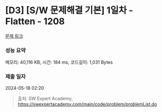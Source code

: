 # [D3] [S/W 문제해결 기본] 1일차 - Flatten - 1208 

[문제 링크](https://swexpertacademy.com/main/code/problem/problemDetail.do?contestProbId=AV139KOaABgCFAYh) 

### 성능 요약

메모리: 40,116 KB, 시간: 184 ms, 코드길이: 1,031 Bytes

### 제출 일자

2024-05-18 02:20



> 출처: SW Expert Academy, https://swexpertacademy.com/main/code/problem/problemList.do